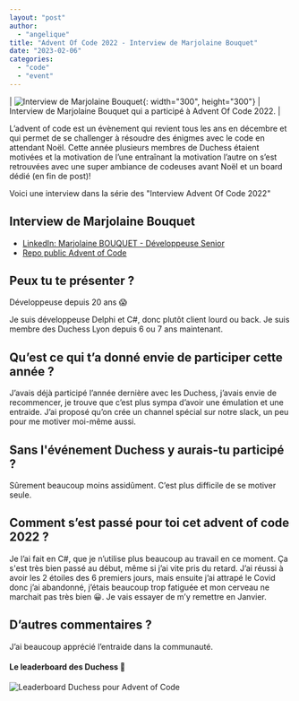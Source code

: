 ```yaml
---
layout: "post"
author:
  - "angelique"
title: "Advent Of Code 2022 - Interview de Marjolaine Bouquet"
date: "2023-02-06"
categories:
  - "code"
  - "event"
---
```


| ![ Interview de Marjolaine Bouquet](/assets/2023/01/2023-01-17-advent-of-code/marjolaine.jpeg){: width="300", height="300"} | Interview de Marjolaine Bouquet qui a participé à Advent Of Code 2022. |

L’advent of code est un évènement qui revient tous les ans en décembre et qui permet de se challenger à résoudre des énigmes avec le code en attendant Noël.
Cette année plusieurs membres de Duchess étaient motivées et la motivation de l’une entraînant la motivation l’autre on s’est retrouvées avec une super ambiance de codeuses avant Noël et un board dédié (en fin de post)!

Voici une interview dans la série des "Interview Advent Of Code 2022"

## Interview de Marjolaine Bouquet

- [LinkedIn: Marjolaine BOUQUET - Développeuse Senior](https://fr.linkedin.com/in/%F0%9F%91%A9%E2%80%8D%F0%9F%92%BB-marjolaine-bouquet-228b2912)
- [Repo public Advent of Code](https://github.com/mbouquet77/AdventOfCode2022)

## Peux tu te présenter ?
Développeuse depuis 20 ans 😱

Je suis développeuse Delphi et C#, donc plutôt client lourd ou back.
Je suis membre des Duchess Lyon depuis 6 ou 7 ans maintenant.


## Qu’est ce qui t’a donné envie de participer cette année ?
J’avais déjà participé l’année dernière avec les Duchess, j’avais envie de recommencer, je trouve que c’est plus sympa d’avoir une émulation et une entraide.
J’ai proposé qu’on crée un channel spécial sur notre slack, un peu pour me motiver moi-même aussi.

## Sans l'événement Duchess y aurais-tu participé ?
Sûrement beaucoup moins assidûment. C’est plus difficile de se motiver seule.

## Comment s’est passé pour toi cet advent of code 2022 ?
Je l’ai fait en C#, que je n’utilise plus beaucoup au travail en ce moment.
Ça s'est très bien passé au début, même si j’ai vite pris du retard.
J’ai réussi à avoir les 2 étoiles des 6 premiers jours, mais ensuite j’ai attrapé le Covid donc j’ai abandonné, j’étais beaucoup trop fatiguée et mon cerveau ne marchait pas très bien 😀.
Je vais essayer de m’y remettre en Janvier.

## D’autres commentaires ?
J’ai beaucoup apprécié l’entraide dans la communauté.


#### Le leaderboard des Duchess 👏
![Leaderboard Duchess pour Advent of Code](/assets/2023/01/2023-01-17-advent-of-code/board.png)